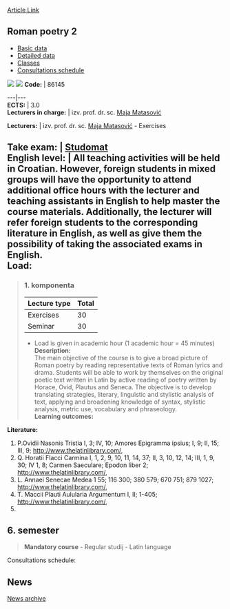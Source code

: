 [Article Link](https://www.fhs.hr/en/course/rompoe2)

## Roman poetry 2
  * [Basic data](https://www.fhs.hr/en/course/rompoe2#v1id-523830_455588_1_0 "Basic data")
  * [Detailed data](https://www.fhs.hr/en/course/rompoe2#v1id-523830_455588_1_1 "Detailed data")
  * [Classes](https://www.fhs.hr/en/course/rompoe2#v1id-523830_455588_1_2 "Classes")
  * [Consultations schedule](https://www.fhs.hr/en/course/rompoe2#v1id-523830_455588_1_3 "Consultations schedule")


[![](https://www.fhs.hr/img/flags/gif/hr.gif)](https://www.fhs.hr/predmet/rimpoe2) [![](https://www.fhs.hr/img/flags/gif/gb.gif)](https://www.fhs.hr/en/course/rompoe2)
**Code:** |  86145  
  
---|---  
**ECTS:** |  3.0   
**Lecturers in charge:** |  izv. prof. dr. sc. [Maja Matasović](https://www.fhs.hr/staff/maja.matasovic)   
  
**Lecturers:** |  izv. prof. dr. sc. [Maja Matasović](https://www.fhs.hr/djelatnik/maja.matasovic) - Exercises  
  
**Take exam:** |  [Studomat](http://www.isvu.hr/studomat)  
**English level:** |  All teaching activities will be held in Croatian. However, foreign students in mixed groups will have the opportunity to attend additional office hours with the lecturer and teaching assistants in English to help master the course materials. Additionally, the lecturer will refer foreign students to the corresponding literature in English, as well as give them the possibility of taking the associated exams in English.   
**Load:**  
---  
> ### 1. komponenta
> | Lecture type | Total  
> ---|---  
> Exercises | 30  
> Seminar | 30  
> * Load is given in academic hour (1 academic hour = 45 minutes)   
**Description:**  
> The main objective of the course is to give a broad picture of Roman poetry by reading representative texts of Roman lyrics and drama. Students will be able to work by themselves on the original poetic text written in Latin by active reading of poetry written by Horace, Ovid, Plautus and Seneca. The objective is to develop translating strategies, literary, linguistic and stylistic analysis of text, applying and broadening knowledge of syntax, stylistic analysis, metric use, vocabulary and phraseology.  
**Learning outcomes:**  

  
**Literature:**  
  1. P.Ovidii Nasonis Tristia I, 3; IV, 10; Amores Epigramma ipsius; I, 9; II, 15; III, 9; http://www.thelatinlibrary.com/, 
  2. Q. Horatii Flacci Carmina I, 1, 2, 9, 10, 11, 14, 37; II, 3, 10, 12, 14; III, 1, 9, 30; IV 1, 8; Carmen Saeculare; Epodon liber 2; http://www.thelatinlibrary.com/, 
  3. L. Annaei Senecae Medea 1 55; 116 300; 380 579; 670 751; 879 1027; http://www.thelatinlibrary.com/, 
  4. T. Maccii Plauti Aulularia Argumentum I, II; 1-405; http://www.thelatinlibrary.com/, 
  5. 
  
**6. semester**  
---  
> **Mandatory course** - Regular studij - Latin language  
>   
Consultations schedule: 


## News
[News archive](https://www.fhs.hr/en/course/rompoe2?@=20pvb#news_84118 "News archive")
